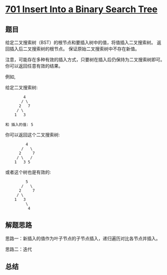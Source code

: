 # [701 Insert Into a Binary Search Tree](https://leetcode-cn.com/problems/insert-into-a-binary-search-tree/)

## 题目

给定二叉搜索树（BST）的根节点和要插入树中的值，将值插入二叉搜索树。 返回插入后二叉搜索树的根节点。 保证原始二叉搜索树中不存在新值。

注意，可能存在多种有效的插入方式，只要树在插入后仍保持为二叉搜索树即可。 你可以返回任意有效的结果。

例如, 

给定二叉搜索树:

```
        4
       / \
      2   7
     / \
    1   3

和 插入的值: 5
```

你可以返回这个二叉搜索树:

```
         4
       /   \
      2     7
     / \   /
    1   3 5
```
    
或者这个树也是有效的:

```
         5
       /   \
      2     7
     / \   
    1   3
         \
          4
```


## 解题思路


思路一：新插入的值作为叶子节点的子节点插入，递归遍历对比各节点并插入。


思路二：迭代



## 总结